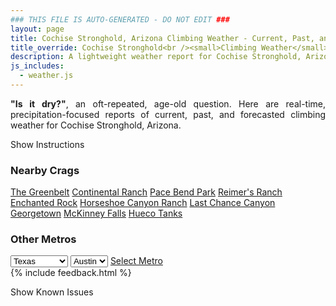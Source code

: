 ```yaml
---
### THIS FILE IS AUTO-GENERATED - DO NOT EDIT ###
layout: page
title: Cochise Stronghold, Arizona Climbing Weather - Current, Past, and Forecasted Report
title_override: Cochise Stronghold<br /><small>Climbing Weather</small>
description: A lightweight weather report for Cochise Stronghold, Arizona. Optimized for slow internet connections.
js_includes:
  - weather.js
---
```


<section class="measure center lh-copy f5-ns f6 ph2 mv4" style="text-align: justify;">
<strong>"Is it dry?"</strong>, an oft-repeated, age-old question. Here are real-time,
precipitation-focused reports of current, past, and forecasted climbing weather for Cochise Stronghold, Arizona.
</section>

<p id="settings-toggle" class="mw5 b center tc hover-light-red black-70 pointer">Show Instructions</p>
<section id="settings" class="overflow-hidden" style="display:none;">
    <div class="mv2 ph2 center">
        <div class="fn f6 tc pv2">
            <p class="measure lh-copy center"><strong>Show/hide hourly forecasts</strong> by clicking the desired day.</p>
            <hr class="mw5 p0 mv2 o-60 b0 bt b--light-red light-red bg-light-red">
            <p class="measure lh-copy center"><strong>Current and Past conditions</strong> are measured by the nearest weather station. <strong>Forecast conditions</strong> are calculated and polled separately.</p>
            <hr class="mw5 p0 mv2 o-60 b0 bt b--light-red light-red bg-light-red">
            <p class="measure lh-copy center"><strong>Having issues?</strong> Try <a id="clear-cache" class="no-underline relative fancy-link light-red hover-light-red" href="#">clearing the local cache</a>.</p>
            <hr class="mw5 p0 mv2 o-60 b0 bt b--light-red light-red bg-light-red">
            <p class="measure lh-copy center">Weather data sourced from <a class="no-underline fancy-link relative light-red" target="_blank" href="https://www.weather.gov/documentation/services-web-api">weather.gov</a>.</p>
        </div>
    </div>
</section>
<section id="weather" data-crag="cochise-stronghold-arizona" class="mv4-ns mv3 ph2 center"></section>
<section id="nearby" class="tc lh-copy">
  <h3>Nearby Crags</h3>
<a class="nowrap no-underline fancy-link relative light-red mh3" href="/crags/the-greenbelt-texas-weather.html">The Greenbelt</a>
<a class="nowrap no-underline fancy-link relative light-red mh3" href="/crags/continental-ranch-texas-weather.html">Continental Ranch</a>
<a class="nowrap no-underline fancy-link relative light-red mh3" href="/crags/pace-bend-park-texas-weather.html">Pace Bend Park</a>
<a class="nowrap no-underline fancy-link relative light-red mh3" href="/crags/reimers-ranch-texas-weather.html">Reimer's Ranch</a>
<a class="nowrap no-underline fancy-link relative light-red mh3" href="/crags/enchanted-rock-texas-weather.html">Enchanted Rock</a>
<a class="nowrap no-underline fancy-link relative light-red mh3" href="/crags/horseshoe-canyon-ranch-arkansas-weather.html">Horseshoe Canyon Ranch</a>
<a class="nowrap no-underline fancy-link relative light-red mh3" href="/crags/last-chance-canyon-new-mexico-weather.html">Last Chance Canyon</a>
<a class="nowrap no-underline fancy-link relative light-red mh3" href="/crags/georgetown-texas-weather.html">Georgetown</a>
<a class="nowrap no-underline fancy-link relative light-red mh3" href="/crags/mckinney-falls-texas-weather.html">McKinney Falls</a>
<a class="nowrap no-underline fancy-link relative light-red mh3" href="/crags/hueco-tanks-texas-weather.html">Hueco Tanks</a>
</section>
<section id="nearby" class="tc lh-copy">
  <h3>Other Metros</h3>
  <select class="ma1 bg-near-white pa2" id="stateSel">
    <option value="Texas" selected>Texas</option>
    <option value="Washington">Washington</option>
    <option value="Colorado">Colorado</option>
    <option value="Tennessee">Tennessee</option>
    <option value="Utah">Utah</option>
    <option value="California">California</option>
  </select>
  <select class="ma1 bg-near-white pa2" id="citySel">
    <option value="Austin" selected>Austin</option>
  </select>
  <a id="selectMetro" class="f6 link dim ph3 pv2 ma1 dib white bg-light-red" href="/crags/austin-texas-weather.html">Select Metro</a>
  <script>
    var states = [];
    states["Texas"] = "Austin"
    states["Washington"] = "Seattle"
    states["Colorado"] = "Denver"
    states["Tennessee"] = "Nashville"
    states["Utah"] = "Salt Lake City"
    states["California"] = "San Francisco|Los Angeles"
  </script>
</section>
{% include feedback.html %}
<p id="issues-toggle" class="mw5 b center tc hover-light-red black-70 pointer">Show Known Issues</p>
<section id="issues" class="overflow-hidden tc f6">
</section>

<script>
  var weekly_TWC_125_31 = {"updated":"2021-05-23T21:11:48+00:00","units":"us","forecastGenerator":"BaselineForecastGenerator","generatedAt":"2021-05-24T08:53:04+00:00","updateTime":"2021-05-23T21:11:48+00:00","validTimes":"2021-05-23T15:00:00+00:00/P7DT22H","elevation":{"value":1712.0616,"unitCode":"unit:m"},"periods":[{"number":1,"name":"Overnight","startTime":"2021-05-24T01:00:00-07:00","endTime":"2021-05-24T06:00:00-07:00","isDaytime":false,"temperature":51,"temperatureUnit":"F","temperatureTrend":null,"windSpeed":"6 mph","windDirection":"N","icon":"https://api.weather.gov/icons/land/night/skc?size=medium","shortForecast":"Clear","detailedForecast":"Clear, with a low around 51. North wind around 6 mph."},{"number":2,"name":"Monday","startTime":"2021-05-24T06:00:00-07:00","endTime":"2021-05-24T18:00:00-07:00","isDaytime":true,"temperature":79,"temperatureUnit":"F","temperatureTrend":null,"windSpeed":"5 to 15 mph","windDirection":"SSW","icon":"https://api.weather.gov/icons/land/day/skc?size=medium","shortForecast":"Sunny","detailedForecast":"Sunny, with a high near 79. South southwest wind 5 to 15 mph."},{"number":3,"name":"Monday Night","startTime":"2021-05-24T18:00:00-07:00","endTime":"2021-05-25T06:00:00-07:00","isDaytime":false,"temperature":55,"temperatureUnit":"F","temperatureTrend":null,"windSpeed":"6 to 14 mph","windDirection":"W","icon":"https://api.weather.gov/icons/land/night/skc?size=medium","shortForecast":"Clear","detailedForecast":"Clear, with a low around 55. West wind 6 to 14 mph."},{"number":4,"name":"Tuesday","startTime":"2021-05-25T06:00:00-07:00","endTime":"2021-05-25T18:00:00-07:00","isDaytime":true,"temperature":81,"temperatureUnit":"F","temperatureTrend":null,"windSpeed":"6 to 15 mph","windDirection":"SSW","icon":"https://api.weather.gov/icons/land/day/few?size=medium","shortForecast":"Sunny","detailedForecast":"Sunny, with a high near 81. South southwest wind 6 to 15 mph."},{"number":5,"name":"Tuesday Night","startTime":"2021-05-25T18:00:00-07:00","endTime":"2021-05-26T06:00:00-07:00","isDaytime":false,"temperature":57,"temperatureUnit":"F","temperatureTrend":null,"windSpeed":"7 to 14 mph","windDirection":"SW","icon":"https://api.weather.gov/icons/land/night/sct?size=medium","shortForecast":"Partly Cloudy","detailedForecast":"Partly cloudy, with a low around 57. Southwest wind 7 to 14 mph."},{"number":6,"name":"Wednesday","startTime":"2021-05-26T06:00:00-07:00","endTime":"2021-05-26T18:00:00-07:00","isDaytime":true,"temperature":82,"temperatureUnit":"F","temperatureTrend":null,"windSpeed":"6 to 16 mph","windDirection":"SSW","icon":"https://api.weather.gov/icons/land/day/sct?size=medium","shortForecast":"Mostly Sunny","detailedForecast":"Mostly sunny, with a high near 82."},{"number":7,"name":"Wednesday Night","startTime":"2021-05-26T18:00:00-07:00","endTime":"2021-05-27T06:00:00-07:00","isDaytime":false,"temperature":58,"temperatureUnit":"F","temperatureTrend":null,"windSpeed":"6 to 15 mph","windDirection":"WSW","icon":"https://api.weather.gov/icons/land/night/sct?size=medium","shortForecast":"Partly Cloudy","detailedForecast":"Partly cloudy, with a low around 58."},{"number":8,"name":"Thursday","startTime":"2021-05-27T06:00:00-07:00","endTime":"2021-05-27T18:00:00-07:00","isDaytime":true,"temperature":83,"temperatureUnit":"F","temperatureTrend":null,"windSpeed":"6 to 16 mph","windDirection":"SW","icon":"https://api.weather.gov/icons/land/day/sct?size=medium","shortForecast":"Mostly Sunny","detailedForecast":"Mostly sunny, with a high near 83."},{"number":9,"name":"Thursday Night","startTime":"2021-05-27T18:00:00-07:00","endTime":"2021-05-28T06:00:00-07:00","isDaytime":false,"temperature":58,"temperatureUnit":"F","temperatureTrend":null,"windSpeed":"6 to 15 mph","windDirection":"WSW","icon":"https://api.weather.gov/icons/land/night/few?size=medium","shortForecast":"Mostly Clear","detailedForecast":"Mostly clear, with a low around 58."},{"number":10,"name":"Friday","startTime":"2021-05-28T06:00:00-07:00","endTime":"2021-05-28T18:00:00-07:00","isDaytime":true,"temperature":85,"temperatureUnit":"F","temperatureTrend":null,"windSpeed":"6 to 17 mph","windDirection":"WSW","icon":"https://api.weather.gov/icons/land/day/skc?size=medium","shortForecast":"Sunny","detailedForecast":"Sunny, with a high near 85."},{"number":11,"name":"Friday Night","startTime":"2021-05-28T18:00:00-07:00","endTime":"2021-05-29T06:00:00-07:00","isDaytime":false,"temperature":57,"temperatureUnit":"F","temperatureTrend":null,"windSpeed":"6 to 16 mph","windDirection":"SW","icon":"https://api.weather.gov/icons/land/night/skc?size=medium","shortForecast":"Clear","detailedForecast":"Clear, with a low around 57."},{"number":12,"name":"Saturday","startTime":"2021-05-29T06:00:00-07:00","endTime":"2021-05-29T18:00:00-07:00","isDaytime":true,"temperature":85,"temperatureUnit":"F","temperatureTrend":null,"windSpeed":"8 to 18 mph","windDirection":"SW","icon":"https://api.weather.gov/icons/land/day/few?size=medium","shortForecast":"Sunny","detailedForecast":"Sunny, with a high near 85."},{"number":13,"name":"Saturday Night","startTime":"2021-05-29T18:00:00-07:00","endTime":"2021-05-30T06:00:00-07:00","isDaytime":false,"temperature":57,"temperatureUnit":"F","temperatureTrend":null,"windSpeed":"7 to 18 mph","windDirection":"SSW","icon":"https://api.weather.gov/icons/land/night/few?size=medium","shortForecast":"Mostly Clear","detailedForecast":"Mostly clear, with a low around 57."},{"number":14,"name":"Sunday","startTime":"2021-05-30T06:00:00-07:00","endTime":"2021-05-30T18:00:00-07:00","isDaytime":true,"temperature":83,"temperatureUnit":"F","temperatureTrend":null,"windSpeed":"8 to 20 mph","windDirection":"SSW","icon":"https://api.weather.gov/icons/land/day/few?size=medium","shortForecast":"Sunny","detailedForecast":"Sunny, with a high near 83."}]}
  var hourly_TWC_125_31 = {"@context":["https://geojson.org/geojson-ld/geojson-context.jsonld",{"@version":"1.1","wx":"https://api.weather.gov/ontology#","geo":"http://www.opengis.net/ont/geosparql#","unit":"http://codes.wmo.int/common/unit/","@vocab":"https://api.weather.gov/ontology#"}],"type":"Feature","geometry":{"type":"Polygon","coordinates":[[[-110.0034649,31.9394525],[-110.0005152,31.916921600000002],[-109.9739618,31.919423400000003],[-109.9769063,31.941954600000003],[-110.0034649,31.9394525]]]},"properties":{"updated":"2021-05-23T21:11:48+00:00","units":"us","forecastGenerator":"HourlyForecastGenerator","generatedAt":"2021-05-24T08:53:06+00:00","updateTime":"2021-05-23T21:11:48+00:00","validTimes":"2021-05-23T15:00:00+00:00/P7DT22H","elevation":{"value":1712.0616,"unitCode":"unit:m"},"periods":[{"number":1,"name":"","startTime":"2021-05-24T01:00:00-07:00","endTime":"2021-05-24T02:00:00-07:00","isDaytime":false,"temperature":53,"temperatureUnit":"F","temperatureTrend":null,"windSpeed":"6 mph","windDirection":"NW","icon":"https://api.weather.gov/icons/land/night/skc?size=small","shortForecast":"Clear","detailedForecast":""},{"number":2,"name":"","startTime":"2021-05-24T02:00:00-07:00","endTime":"2021-05-24T03:00:00-07:00","isDaytime":false,"temperature":53,"temperatureUnit":"F","temperatureTrend":null,"windSpeed":"6 mph","windDirection":"NW","icon":"https://api.weather.gov/icons/land/night/skc?size=small","shortForecast":"Clear","detailedForecast":""},{"number":3,"name":"","startTime":"2021-05-24T03:00:00-07:00","endTime":"2021-05-24T04:00:00-07:00","isDaytime":false,"temperature":52,"temperatureUnit":"F","temperatureTrend":null,"windSpeed":"6 mph","windDirection":"NNW","icon":"https://api.weather.gov/icons/land/night/skc?size=small","shortForecast":"Clear","detailedForecast":""},{"number":4,"name":"","startTime":"2021-05-24T04:00:00-07:00","endTime":"2021-05-24T05:00:00-07:00","isDaytime":false,"temperature":52,"temperatureUnit":"F","temperatureTrend":null,"windSpeed":"5 mph","windDirection":"NNE","icon":"https://api.weather.gov/icons/land/night/skc?size=small","shortForecast":"Clear","detailedForecast":""},{"number":5,"name":"","startTime":"2021-05-24T05:00:00-07:00","endTime":"2021-05-24T06:00:00-07:00","isDaytime":false,"temperature":52,"temperatureUnit":"F","temperatureTrend":null,"windSpeed":"5 mph","windDirection":"NE","icon":"https://api.weather.gov/icons/land/night/skc?size=small","shortForecast":"Clear","detailedForecast":""},{"number":6,"name":"","startTime":"2021-05-24T06:00:00-07:00","endTime":"2021-05-24T07:00:00-07:00","isDaytime":true,"temperature":54,"temperatureUnit":"F","temperatureTrend":null,"windSpeed":"5 mph","windDirection":"ENE","icon":"https://api.weather.gov/icons/land/day/skc?size=small","shortForecast":"Sunny","detailedForecast":""},{"number":7,"name":"","startTime":"2021-05-24T07:00:00-07:00","endTime":"2021-05-24T08:00:00-07:00","isDaytime":true,"temperature":60,"temperatureUnit":"F","temperatureTrend":null,"windSpeed":"6 mph","windDirection":"E","icon":"https://api.weather.gov/icons/land/day/skc?size=small","shortForecast":"Sunny","detailedForecast":""},{"number":8,"name":"","startTime":"2021-05-24T08:00:00-07:00","endTime":"2021-05-24T09:00:00-07:00","isDaytime":true,"temperature":65,"temperatureUnit":"F","temperatureTrend":null,"windSpeed":"6 mph","windDirection":"ESE","icon":"https://api.weather.gov/icons/land/day/skc?size=small","shortForecast":"Sunny","detailedForecast":""},{"number":9,"name":"","startTime":"2021-05-24T09:00:00-07:00","endTime":"2021-05-24T10:00:00-07:00","isDaytime":true,"temperature":69,"temperatureUnit":"F","temperatureTrend":null,"windSpeed":"8 mph","windDirection":"SSE","icon":"https://api.weather.gov/icons/land/day/skc?size=small","shortForecast":"Sunny","detailedForecast":""},{"number":10,"name":"","startTime":"2021-05-24T10:00:00-07:00","endTime":"2021-05-24T11:00:00-07:00","isDaytime":true,"temperature":72,"temperatureUnit":"F","temperatureTrend":null,"windSpeed":"10 mph","windDirection":"SSW","icon":"https://api.weather.gov/icons/land/day/skc?size=small","shortForecast":"Sunny","detailedForecast":""},{"number":11,"name":"","startTime":"2021-05-24T11:00:00-07:00","endTime":"2021-05-24T12:00:00-07:00","isDaytime":true,"temperature":74,"temperatureUnit":"F","temperatureTrend":null,"windSpeed":"12 mph","windDirection":"SW","icon":"https://api.weather.gov/icons/land/day/skc?size=small","shortForecast":"Sunny","detailedForecast":""},{"number":12,"name":"","startTime":"2021-05-24T12:00:00-07:00","endTime":"2021-05-24T13:00:00-07:00","isDaytime":true,"temperature":76,"temperatureUnit":"F","temperatureTrend":null,"windSpeed":"12 mph","windDirection":"SW","icon":"https://api.weather.gov/icons/land/day/skc?size=small","shortForecast":"Sunny","detailedForecast":""},{"number":13,"name":"","startTime":"2021-05-24T13:00:00-07:00","endTime":"2021-05-24T14:00:00-07:00","isDaytime":true,"temperature":78,"temperatureUnit":"F","temperatureTrend":null,"windSpeed":"13 mph","windDirection":"WSW","icon":"https://api.weather.gov/icons/land/day/skc?size=small","shortForecast":"Sunny","detailedForecast":""},{"number":14,"name":"","startTime":"2021-05-24T14:00:00-07:00","endTime":"2021-05-24T15:00:00-07:00","isDaytime":true,"temperature":79,"temperatureUnit":"F","temperatureTrend":null,"windSpeed":"13 mph","windDirection":"WSW","icon":"https://api.weather.gov/icons/land/day/skc?size=small","shortForecast":"Sunny","detailedForecast":""},{"number":15,"name":"","startTime":"2021-05-24T15:00:00-07:00","endTime":"2021-05-24T16:00:00-07:00","isDaytime":true,"temperature":79,"temperatureUnit":"F","temperatureTrend":null,"windSpeed":"14 mph","windDirection":"WSW","icon":"https://api.weather.gov/icons/land/day/skc?size=small","shortForecast":"Sunny","detailedForecast":""},{"number":16,"name":"","startTime":"2021-05-24T16:00:00-07:00","endTime":"2021-05-24T17:00:00-07:00","isDaytime":true,"temperature":79,"temperatureUnit":"F","temperatureTrend":null,"windSpeed":"14 mph","windDirection":"W","icon":"https://api.weather.gov/icons/land/day/skc?size=small","shortForecast":"Sunny","detailedForecast":""},{"number":17,"name":"","startTime":"2021-05-24T17:00:00-07:00","endTime":"2021-05-24T18:00:00-07:00","isDaytime":true,"temperature":78,"temperatureUnit":"F","temperatureTrend":null,"windSpeed":"15 mph","windDirection":"W","icon":"https://api.weather.gov/icons/land/day/skc?size=small","shortForecast":"Sunny","detailedForecast":""},{"number":18,"name":"","startTime":"2021-05-24T18:00:00-07:00","endTime":"2021-05-24T19:00:00-07:00","isDaytime":false,"temperature":75,"temperatureUnit":"F","temperatureTrend":null,"windSpeed":"14 mph","windDirection":"W","icon":"https://api.weather.gov/icons/land/night/skc?size=small","shortForecast":"Clear","detailedForecast":""},{"number":19,"name":"","startTime":"2021-05-24T19:00:00-07:00","endTime":"2021-05-24T20:00:00-07:00","isDaytime":false,"temperature":69,"temperatureUnit":"F","temperatureTrend":null,"windSpeed":"12 mph","windDirection":"W","icon":"https://api.weather.gov/icons/land/night/skc?size=small","shortForecast":"Clear","detailedForecast":""},{"number":20,"name":"","startTime":"2021-05-24T20:00:00-07:00","endTime":"2021-05-24T21:00:00-07:00","isDaytime":false,"temperature":65,"temperatureUnit":"F","temperatureTrend":null,"windSpeed":"10 mph","windDirection":"WNW","icon":"https://api.weather.gov/icons/land/night/skc?size=small","shortForecast":"Clear","detailedForecast":""},{"number":21,"name":"","startTime":"2021-05-24T21:00:00-07:00","endTime":"2021-05-24T22:00:00-07:00","isDaytime":false,"temperature":63,"temperatureUnit":"F","temperatureTrend":null,"windSpeed":"9 mph","windDirection":"WNW","icon":"https://api.weather.gov/icons/land/night/skc?size=small","shortForecast":"Clear","detailedForecast":""},{"number":22,"name":"","startTime":"2021-05-24T22:00:00-07:00","endTime":"2021-05-24T23:00:00-07:00","isDaytime":false,"temperature":61,"temperatureUnit":"F","temperatureTrend":null,"windSpeed":"8 mph","windDirection":"WNW","icon":"https://api.weather.gov/icons/land/night/skc?size=small","shortForecast":"Clear","detailedForecast":""},{"number":23,"name":"","startTime":"2021-05-24T23:00:00-07:00","endTime":"2021-05-25T00:00:00-07:00","isDaytime":false,"temperature":60,"temperatureUnit":"F","temperatureTrend":null,"windSpeed":"8 mph","windDirection":"WNW","icon":"https://api.weather.gov/icons/land/night/skc?size=small","shortForecast":"Clear","detailedForecast":""},{"number":24,"name":"","startTime":"2021-05-25T00:00:00-07:00","endTime":"2021-05-25T01:00:00-07:00","isDaytime":false,"temperature":59,"temperatureUnit":"F","temperatureTrend":null,"windSpeed":"7 mph","windDirection":"WNW","icon":"https://api.weather.gov/icons/land/night/skc?size=small","shortForecast":"Clear","detailedForecast":""},{"number":25,"name":"","startTime":"2021-05-25T01:00:00-07:00","endTime":"2021-05-25T02:00:00-07:00","isDaytime":false,"temperature":58,"temperatureUnit":"F","temperatureTrend":null,"windSpeed":"7 mph","windDirection":"W","icon":"https://api.weather.gov/icons/land/night/skc?size=small","shortForecast":"Clear","detailedForecast":""},{"number":26,"name":"","startTime":"2021-05-25T02:00:00-07:00","endTime":"2021-05-25T03:00:00-07:00","isDaytime":false,"temperature":57,"temperatureUnit":"F","temperatureTrend":null,"windSpeed":"7 mph","windDirection":"W","icon":"https://api.weather.gov/icons/land/night/skc?size=small","shortForecast":"Clear","detailedForecast":""},{"number":27,"name":"","startTime":"2021-05-25T03:00:00-07:00","endTime":"2021-05-25T04:00:00-07:00","isDaytime":false,"temperature":56,"temperatureUnit":"F","temperatureTrend":null,"windSpeed":"7 mph","windDirection":"W","icon":"https://api.weather.gov/icons/land/night/skc?size=small","shortForecast":"Clear","detailedForecast":""},{"number":28,"name":"","startTime":"2021-05-25T04:00:00-07:00","endTime":"2021-05-25T05:00:00-07:00","isDaytime":false,"temperature":55,"temperatureUnit":"F","temperatureTrend":null,"windSpeed":"6 mph","windDirection":"SW","icon":"https://api.weather.gov/icons/land/night/skc?size=small","shortForecast":"Clear","detailedForecast":""},{"number":29,"name":"","startTime":"2021-05-25T05:00:00-07:00","endTime":"2021-05-25T06:00:00-07:00","isDaytime":false,"temperature":56,"temperatureUnit":"F","temperatureTrend":null,"windSpeed":"6 mph","windDirection":"SSW","icon":"https://api.weather.gov/icons/land/night/skc?size=small","shortForecast":"Clear","detailedForecast":""},{"number":30,"name":"","startTime":"2021-05-25T06:00:00-07:00","endTime":"2021-05-25T07:00:00-07:00","isDaytime":true,"temperature":59,"temperatureUnit":"F","temperatureTrend":null,"windSpeed":"6 mph","windDirection":"SSW","icon":"https://api.weather.gov/icons/land/day/skc?size=small","shortForecast":"Sunny","detailedForecast":""},{"number":31,"name":"","startTime":"2021-05-25T07:00:00-07:00","endTime":"2021-05-25T08:00:00-07:00","isDaytime":true,"temperature":63,"temperatureUnit":"F","temperatureTrend":null,"windSpeed":"7 mph","windDirection":"S","icon":"https://api.weather.gov/icons/land/day/skc?size=small","shortForecast":"Sunny","detailedForecast":""},{"number":32,"name":"","startTime":"2021-05-25T08:00:00-07:00","endTime":"2021-05-25T09:00:00-07:00","isDaytime":true,"temperature":67,"temperatureUnit":"F","temperatureTrend":null,"windSpeed":"8 mph","windDirection":"S","icon":"https://api.weather.gov/icons/land/day/few?size=small","shortForecast":"Sunny","detailedForecast":""},{"number":33,"name":"","startTime":"2021-05-25T09:00:00-07:00","endTime":"2021-05-25T10:00:00-07:00","isDaytime":true,"temperature":71,"temperatureUnit":"F","temperatureTrend":null,"windSpeed":"9 mph","windDirection":"S","icon":"https://api.weather.gov/icons/land/day/few?size=small","shortForecast":"Sunny","detailedForecast":""},{"number":34,"name":"","startTime":"2021-05-25T10:00:00-07:00","endTime":"2021-05-25T11:00:00-07:00","isDaytime":true,"temperature":74,"temperatureUnit":"F","temperatureTrend":null,"windSpeed":"9 mph","windDirection":"S","icon":"https://api.weather.gov/icons/land/day/few?size=small","shortForecast":"Sunny","detailedForecast":""},{"number":35,"name":"","startTime":"2021-05-25T11:00:00-07:00","endTime":"2021-05-25T12:00:00-07:00","isDaytime":true,"temperature":76,"temperatureUnit":"F","temperatureTrend":null,"windSpeed":"10 mph","windDirection":"SSW","icon":"https://api.weather.gov/icons/land/day/few?size=small","shortForecast":"Sunny","detailedForecast":""},{"number":36,"name":"","startTime":"2021-05-25T12:00:00-07:00","endTime":"2021-05-25T13:00:00-07:00","isDaytime":true,"temperature":79,"temperatureUnit":"F","temperatureTrend":null,"windSpeed":"12 mph","windDirection":"SSW","icon":"https://api.weather.gov/icons/land/day/few?size=small","shortForecast":"Sunny","detailedForecast":""},{"number":37,"name":"","startTime":"2021-05-25T13:00:00-07:00","endTime":"2021-05-25T14:00:00-07:00","isDaytime":true,"temperature":80,"temperatureUnit":"F","temperatureTrend":null,"windSpeed":"13 mph","windDirection":"SW","icon":"https://api.weather.gov/icons/land/day/few?size=small","shortForecast":"Sunny","detailedForecast":""},{"number":38,"name":"","startTime":"2021-05-25T14:00:00-07:00","endTime":"2021-05-25T15:00:00-07:00","isDaytime":true,"temperature":81,"temperatureUnit":"F","temperatureTrend":null,"windSpeed":"14 mph","windDirection":"SW","icon":"https://api.weather.gov/icons/land/day/sct?size=small","shortForecast":"Mostly Sunny","detailedForecast":""},{"number":39,"name":"","startTime":"2021-05-25T15:00:00-07:00","endTime":"2021-05-25T16:00:00-07:00","isDaytime":true,"temperature":81,"temperatureUnit":"F","temperatureTrend":null,"windSpeed":"14 mph","windDirection":"WSW","icon":"https://api.weather.gov/icons/land/day/sct?size=small","shortForecast":"Mostly Sunny","detailedForecast":""},{"number":40,"name":"","startTime":"2021-05-25T16:00:00-07:00","endTime":"2021-05-25T17:00:00-07:00","isDaytime":true,"temperature":81,"temperatureUnit":"F","temperatureTrend":null,"windSpeed":"15 mph","windDirection":"WSW","icon":"https://api.weather.gov/icons/land/day/sct?size=small","shortForecast":"Mostly Sunny","detailedForecast":""},{"number":41,"name":"","startTime":"2021-05-25T17:00:00-07:00","endTime":"2021-05-25T18:00:00-07:00","isDaytime":true,"temperature":80,"temperatureUnit":"F","temperatureTrend":null,"windSpeed":"15 mph","windDirection":"W","icon":"https://api.weather.gov/icons/land/day/few?size=small","shortForecast":"Sunny","detailedForecast":""},{"number":42,"name":"","startTime":"2021-05-25T18:00:00-07:00","endTime":"2021-05-25T19:00:00-07:00","isDaytime":false,"temperature":77,"temperatureUnit":"F","temperatureTrend":null,"windSpeed":"14 mph","windDirection":"W","icon":"https://api.weather.gov/icons/land/night/sct?size=small","shortForecast":"Partly Cloudy","detailedForecast":""},{"number":43,"name":"","startTime":"2021-05-25T19:00:00-07:00","endTime":"2021-05-25T20:00:00-07:00","isDaytime":false,"temperature":72,"temperatureUnit":"F","temperatureTrend":null,"windSpeed":"12 mph","windDirection":"W","icon":"https://api.weather.gov/icons/land/night/sct?size=small","shortForecast":"Partly Cloudy","detailedForecast":""},{"number":44,"name":"","startTime":"2021-05-25T20:00:00-07:00","endTime":"2021-05-25T21:00:00-07:00","isDaytime":false,"temperature":69,"temperatureUnit":"F","temperatureTrend":null,"windSpeed":"9 mph","windDirection":"W","icon":"https://api.weather.gov/icons/land/night/sct?size=small","shortForecast":"Partly Cloudy","detailedForecast":""},{"number":45,"name":"","startTime":"2021-05-25T21:00:00-07:00","endTime":"2021-05-25T22:00:00-07:00","isDaytime":false,"temperature":66,"temperatureUnit":"F","temperatureTrend":null,"windSpeed":"9 mph","windDirection":"W","icon":"https://api.weather.gov/icons/land/night/sct?size=small","shortForecast":"Partly Cloudy","detailedForecast":""},{"number":46,"name":"","startTime":"2021-05-25T22:00:00-07:00","endTime":"2021-05-25T23:00:00-07:00","isDaytime":false,"temperature":64,"temperatureUnit":"F","temperatureTrend":null,"windSpeed":"8 mph","windDirection":"WSW","icon":"https://api.weather.gov/icons/land/night/sct?size=small","shortForecast":"Partly Cloudy","detailedForecast":""},{"number":47,"name":"","startTime":"2021-05-25T23:00:00-07:00","endTime":"2021-05-26T00:00:00-07:00","isDaytime":false,"temperature":63,"temperatureUnit":"F","temperatureTrend":null,"windSpeed":"8 mph","windDirection":"WSW","icon":"https://api.weather.gov/icons/land/night/sct?size=small","shortForecast":"Partly Cloudy","detailedForecast":""},{"number":48,"name":"","startTime":"2021-05-26T00:00:00-07:00","endTime":"2021-05-26T01:00:00-07:00","isDaytime":false,"temperature":62,"temperatureUnit":"F","temperatureTrend":null,"windSpeed":"8 mph","windDirection":"WSW","icon":"https://api.weather.gov/icons/land/night/sct?size=small","shortForecast":"Partly Cloudy","detailedForecast":""},{"number":49,"name":"","startTime":"2021-05-26T01:00:00-07:00","endTime":"2021-05-26T02:00:00-07:00","isDaytime":false,"temperature":61,"temperatureUnit":"F","temperatureTrend":null,"windSpeed":"8 mph","windDirection":"WSW","icon":"https://api.weather.gov/icons/land/night/sct?size=small","shortForecast":"Partly Cloudy","detailedForecast":""},{"number":50,"name":"","startTime":"2021-05-26T02:00:00-07:00","endTime":"2021-05-26T03:00:00-07:00","isDaytime":false,"temperature":60,"temperatureUnit":"F","temperatureTrend":null,"windSpeed":"8 mph","windDirection":"SW","icon":"https://api.weather.gov/icons/land/night/sct?size=small","shortForecast":"Partly Cloudy","detailedForecast":""},{"number":51,"name":"","startTime":"2021-05-26T03:00:00-07:00","endTime":"2021-05-26T04:00:00-07:00","isDaytime":false,"temperature":59,"temperatureUnit":"F","temperatureTrend":null,"windSpeed":"7 mph","windDirection":"SW","icon":"https://api.weather.gov/icons/land/night/sct?size=small","shortForecast":"Partly Cloudy","detailedForecast":""},{"number":52,"name":"","startTime":"2021-05-26T04:00:00-07:00","endTime":"2021-05-26T05:00:00-07:00","isDaytime":false,"temperature":58,"temperatureUnit":"F","temperatureTrend":null,"windSpeed":"7 mph","windDirection":"SSW","icon":"https://api.weather.gov/icons/land/night/sct?size=small","shortForecast":"Partly Cloudy","detailedForecast":""},{"number":53,"name":"","startTime":"2021-05-26T05:00:00-07:00","endTime":"2021-05-26T06:00:00-07:00","isDaytime":false,"temperature":57,"temperatureUnit":"F","temperatureTrend":null,"windSpeed":"7 mph","windDirection":"S","icon":"https://api.weather.gov/icons/land/night/sct?size=small","shortForecast":"Partly Cloudy","detailedForecast":""},{"number":54,"name":"","startTime":"2021-05-26T06:00:00-07:00","endTime":"2021-05-26T07:00:00-07:00","isDaytime":true,"temperature":61,"temperatureUnit":"F","temperatureTrend":null,"windSpeed":"6 mph","windDirection":"S","icon":"https://api.weather.gov/icons/land/day/sct?size=small","shortForecast":"Mostly Sunny","detailedForecast":""},{"number":55,"name":"","startTime":"2021-05-26T07:00:00-07:00","endTime":"2021-05-26T08:00:00-07:00","isDaytime":true,"temperature":65,"temperatureUnit":"F","temperatureTrend":null,"windSpeed":"7 mph","windDirection":"S","icon":"https://api.weather.gov/icons/land/day/sct?size=small","shortForecast":"Mostly Sunny","detailedForecast":""},{"number":56,"name":"","startTime":"2021-05-26T08:00:00-07:00","endTime":"2021-05-26T09:00:00-07:00","isDaytime":true,"temperature":68,"temperatureUnit":"F","temperatureTrend":null,"windSpeed":"7 mph","windDirection":"S","icon":"https://api.weather.gov/icons/land/day/sct?size=small","shortForecast":"Mostly Sunny","detailedForecast":""},{"number":57,"name":"","startTime":"2021-05-26T09:00:00-07:00","endTime":"2021-05-26T10:00:00-07:00","isDaytime":true,"temperature":72,"temperatureUnit":"F","temperatureTrend":null,"windSpeed":"8 mph","windDirection":"S","icon":"https://api.weather.gov/icons/land/day/sct?size=small","shortForecast":"Mostly Sunny","detailedForecast":""},{"number":58,"name":"","startTime":"2021-05-26T10:00:00-07:00","endTime":"2021-05-26T11:00:00-07:00","isDaytime":true,"temperature":75,"temperatureUnit":"F","temperatureTrend":null,"windSpeed":"9 mph","windDirection":"S","icon":"https://api.weather.gov/icons/land/day/sct?size=small","shortForecast":"Mostly Sunny","detailedForecast":""},{"number":59,"name":"","startTime":"2021-05-26T11:00:00-07:00","endTime":"2021-05-26T12:00:00-07:00","isDaytime":true,"temperature":77,"temperatureUnit":"F","temperatureTrend":null,"windSpeed":"12 mph","windDirection":"SSW","icon":"https://api.weather.gov/icons/land/day/sct?size=small","shortForecast":"Mostly Sunny","detailedForecast":""},{"number":60,"name":"","startTime":"2021-05-26T12:00:00-07:00","endTime":"2021-05-26T13:00:00-07:00","isDaytime":true,"temperature":79,"temperatureUnit":"F","temperatureTrend":null,"windSpeed":"12 mph","windDirection":"SSW","icon":"https://api.weather.gov/icons/land/day/sct?size=small","shortForecast":"Mostly Sunny","detailedForecast":""},{"number":61,"name":"","startTime":"2021-05-26T13:00:00-07:00","endTime":"2021-05-26T14:00:00-07:00","isDaytime":true,"temperature":80,"temperatureUnit":"F","temperatureTrend":null,"windSpeed":"13 mph","windDirection":"SW","icon":"https://api.weather.gov/icons/land/day/sct?size=small","shortForecast":"Mostly Sunny","detailedForecast":""},{"number":62,"name":"","startTime":"2021-05-26T14:00:00-07:00","endTime":"2021-05-26T15:00:00-07:00","isDaytime":true,"temperature":81,"temperatureUnit":"F","temperatureTrend":null,"windSpeed":"14 mph","windDirection":"WSW","icon":"https://api.weather.gov/icons/land/day/sct?size=small","shortForecast":"Mostly Sunny","detailedForecast":""},{"number":63,"name":"","startTime":"2021-05-26T15:00:00-07:00","endTime":"2021-05-26T16:00:00-07:00","isDaytime":true,"temperature":82,"temperatureUnit":"F","temperatureTrend":null,"windSpeed":"14 mph","windDirection":"WSW","icon":"https://api.weather.gov/icons/land/day/sct?size=small","shortForecast":"Mostly Sunny","detailedForecast":""},{"number":64,"name":"","startTime":"2021-05-26T16:00:00-07:00","endTime":"2021-05-26T17:00:00-07:00","isDaytime":true,"temperature":81,"temperatureUnit":"F","temperatureTrend":null,"windSpeed":"15 mph","windDirection":"WSW","icon":"https://api.weather.gov/icons/land/day/sct?size=small","shortForecast":"Mostly Sunny","detailedForecast":""},{"number":65,"name":"","startTime":"2021-05-26T17:00:00-07:00","endTime":"2021-05-26T18:00:00-07:00","isDaytime":true,"temperature":80,"temperatureUnit":"F","temperatureTrend":null,"windSpeed":"16 mph","windDirection":"W","icon":"https://api.weather.gov/icons/land/day/sct?size=small","shortForecast":"Mostly Sunny","detailedForecast":""},{"number":66,"name":"","startTime":"2021-05-26T18:00:00-07:00","endTime":"2021-05-26T19:00:00-07:00","isDaytime":false,"temperature":77,"temperatureUnit":"F","temperatureTrend":null,"windSpeed":"15 mph","windDirection":"W","icon":"https://api.weather.gov/icons/land/night/sct?size=small","shortForecast":"Partly Cloudy","detailedForecast":""},{"number":67,"name":"","startTime":"2021-05-26T19:00:00-07:00","endTime":"2021-05-26T20:00:00-07:00","isDaytime":false,"temperature":73,"temperatureUnit":"F","temperatureTrend":null,"windSpeed":"14 mph","windDirection":"W","icon":"https://api.weather.gov/icons/land/night/sct?size=small","shortForecast":"Partly Cloudy","detailedForecast":""},{"number":68,"name":"","startTime":"2021-05-26T20:00:00-07:00","endTime":"2021-05-26T21:00:00-07:00","isDaytime":false,"temperature":70,"temperatureUnit":"F","temperatureTrend":null,"windSpeed":"13 mph","windDirection":"W","icon":"https://api.weather.gov/icons/land/night/sct?size=small","shortForecast":"Partly Cloudy","detailedForecast":""},{"number":69,"name":"","startTime":"2021-05-26T21:00:00-07:00","endTime":"2021-05-26T22:00:00-07:00","isDaytime":false,"temperature":67,"temperatureUnit":"F","temperatureTrend":null,"windSpeed":"10 mph","windDirection":"W","icon":"https://api.weather.gov/icons/land/night/sct?size=small","shortForecast":"Partly Cloudy","detailedForecast":""},{"number":70,"name":"","startTime":"2021-05-26T22:00:00-07:00","endTime":"2021-05-26T23:00:00-07:00","isDaytime":false,"temperature":65,"temperatureUnit":"F","temperatureTrend":null,"windSpeed":"9 mph","windDirection":"W","icon":"https://api.weather.gov/icons/land/night/sct?size=small","shortForecast":"Partly Cloudy","detailedForecast":""},{"number":71,"name":"","startTime":"2021-05-26T23:00:00-07:00","endTime":"2021-05-27T00:00:00-07:00","isDaytime":false,"temperature":64,"temperatureUnit":"F","temperatureTrend":null,"windSpeed":"7 mph","windDirection":"W","icon":"https://api.weather.gov/icons/land/night/sct?size=small","shortForecast":"Partly Cloudy","detailedForecast":""},{"number":72,"name":"","startTime":"2021-05-27T00:00:00-07:00","endTime":"2021-05-27T01:00:00-07:00","isDaytime":false,"temperature":62,"temperatureUnit":"F","temperatureTrend":null,"windSpeed":"7 mph","windDirection":"W","icon":"https://api.weather.gov/icons/land/night/sct?size=small","shortForecast":"Partly Cloudy","detailedForecast":""},{"number":73,"name":"","startTime":"2021-05-27T01:00:00-07:00","endTime":"2021-05-27T02:00:00-07:00","isDaytime":false,"temperature":61,"temperatureUnit":"F","temperatureTrend":null,"windSpeed":"6 mph","windDirection":"W","icon":"https://api.weather.gov/icons/land/night/sct?size=small","shortForecast":"Partly Cloudy","detailedForecast":""},{"number":74,"name":"","startTime":"2021-05-27T02:00:00-07:00","endTime":"2021-05-27T03:00:00-07:00","isDaytime":false,"temperature":60,"temperatureUnit":"F","temperatureTrend":null,"windSpeed":"6 mph","windDirection":"WSW","icon":"https://api.weather.gov/icons/land/night/sct?size=small","shortForecast":"Partly Cloudy","detailedForecast":""},{"number":75,"name":"","startTime":"2021-05-27T03:00:00-07:00","endTime":"2021-05-27T04:00:00-07:00","isDaytime":false,"temperature":59,"temperatureUnit":"F","temperatureTrend":null,"windSpeed":"6 mph","windDirection":"WSW","icon":"https://api.weather.gov/icons/land/night/sct?size=small","shortForecast":"Partly Cloudy","detailedForecast":""},{"number":76,"name":"","startTime":"2021-05-27T04:00:00-07:00","endTime":"2021-05-27T05:00:00-07:00","isDaytime":false,"temperature":58,"temperatureUnit":"F","temperatureTrend":null,"windSpeed":"6 mph","windDirection":"WSW","icon":"https://api.weather.gov/icons/land/night/sct?size=small","shortForecast":"Partly Cloudy","detailedForecast":""},{"number":77,"name":"","startTime":"2021-05-27T05:00:00-07:00","endTime":"2021-05-27T06:00:00-07:00","isDaytime":false,"temperature":58,"temperatureUnit":"F","temperatureTrend":null,"windSpeed":"6 mph","windDirection":"WSW","icon":"https://api.weather.gov/icons/land/night/sct?size=small","shortForecast":"Partly Cloudy","detailedForecast":""},{"number":78,"name":"","startTime":"2021-05-27T06:00:00-07:00","endTime":"2021-05-27T07:00:00-07:00","isDaytime":true,"temperature":61,"temperatureUnit":"F","temperatureTrend":null,"windSpeed":"6 mph","windDirection":"WSW","icon":"https://api.weather.gov/icons/land/day/sct?size=small","shortForecast":"Mostly Sunny","detailedForecast":""},{"number":79,"name":"","startTime":"2021-05-27T07:00:00-07:00","endTime":"2021-05-27T08:00:00-07:00","isDaytime":true,"temperature":65,"temperatureUnit":"F","temperatureTrend":null,"windSpeed":"6 mph","windDirection":"SW","icon":"https://api.weather.gov/icons/land/day/sct?size=small","shortForecast":"Mostly Sunny","detailedForecast":""},{"number":80,"name":"","startTime":"2021-05-27T08:00:00-07:00","endTime":"2021-05-27T09:00:00-07:00","isDaytime":true,"temperature":69,"temperatureUnit":"F","temperatureTrend":null,"windSpeed":"7 mph","windDirection":"SW","icon":"https://api.weather.gov/icons/land/day/sct?size=small","shortForecast":"Mostly Sunny","detailedForecast":""},{"number":81,"name":"","startTime":"2021-05-27T09:00:00-07:00","endTime":"2021-05-27T10:00:00-07:00","isDaytime":true,"temperature":72,"temperatureUnit":"F","temperatureTrend":null,"windSpeed":"7 mph","windDirection":"SSW","icon":"https://api.weather.gov/icons/land/day/few?size=small","shortForecast":"Sunny","detailedForecast":""},{"number":82,"name":"","startTime":"2021-05-27T10:00:00-07:00","endTime":"2021-05-27T11:00:00-07:00","isDaytime":true,"temperature":76,"temperatureUnit":"F","temperatureTrend":null,"windSpeed":"8 mph","windDirection":"SSW","icon":"https://api.weather.gov/icons/land/day/few?size=small","shortForecast":"Sunny","detailedForecast":""},{"number":83,"name":"","startTime":"2021-05-27T11:00:00-07:00","endTime":"2021-05-27T12:00:00-07:00","isDaytime":true,"temperature":78,"temperatureUnit":"F","temperatureTrend":null,"windSpeed":"8 mph","windDirection":"SSW","icon":"https://api.weather.gov/icons/land/day/few?size=small","shortForecast":"Sunny","detailedForecast":""},{"number":84,"name":"","startTime":"2021-05-27T12:00:00-07:00","endTime":"2021-05-27T13:00:00-07:00","isDaytime":true,"temperature":80,"temperatureUnit":"F","temperatureTrend":null,"windSpeed":"10 mph","windDirection":"SSW","icon":"https://api.weather.gov/icons/land/day/few?size=small","shortForecast":"Sunny","detailedForecast":""},{"number":85,"name":"","startTime":"2021-05-27T13:00:00-07:00","endTime":"2021-05-27T14:00:00-07:00","isDaytime":true,"temperature":82,"temperatureUnit":"F","temperatureTrend":null,"windSpeed":"12 mph","windDirection":"SW","icon":"https://api.weather.gov/icons/land/day/sct?size=small","shortForecast":"Mostly Sunny","detailedForecast":""},{"number":86,"name":"","startTime":"2021-05-27T14:00:00-07:00","endTime":"2021-05-27T15:00:00-07:00","isDaytime":true,"temperature":83,"temperatureUnit":"F","temperatureTrend":null,"windSpeed":"13 mph","windDirection":"SW","icon":"https://api.weather.gov/icons/land/day/sct?size=small","shortForecast":"Mostly Sunny","detailedForecast":""},{"number":87,"name":"","startTime":"2021-05-27T15:00:00-07:00","endTime":"2021-05-27T16:00:00-07:00","isDaytime":true,"temperature":83,"temperatureUnit":"F","temperatureTrend":null,"windSpeed":"14 mph","windDirection":"WSW","icon":"https://api.weather.gov/icons/land/day/sct?size=small","shortForecast":"Mostly Sunny","detailedForecast":""},{"number":88,"name":"","startTime":"2021-05-27T16:00:00-07:00","endTime":"2021-05-27T17:00:00-07:00","isDaytime":true,"temperature":83,"temperatureUnit":"F","temperatureTrend":null,"windSpeed":"15 mph","windDirection":"W","icon":"https://api.weather.gov/icons/land/day/few?size=small","shortForecast":"Sunny","detailedForecast":""},{"number":89,"name":"","startTime":"2021-05-27T17:00:00-07:00","endTime":"2021-05-27T18:00:00-07:00","isDaytime":true,"temperature":81,"temperatureUnit":"F","temperatureTrend":null,"windSpeed":"16 mph","windDirection":"W","icon":"https://api.weather.gov/icons/land/day/few?size=small","shortForecast":"Sunny","detailedForecast":""},{"number":90,"name":"","startTime":"2021-05-27T18:00:00-07:00","endTime":"2021-05-27T19:00:00-07:00","isDaytime":false,"temperature":78,"temperatureUnit":"F","temperatureTrend":null,"windSpeed":"15 mph","windDirection":"W","icon":"https://api.weather.gov/icons/land/night/few?size=small","shortForecast":"Mostly Clear","detailedForecast":""},{"number":91,"name":"","startTime":"2021-05-27T19:00:00-07:00","endTime":"2021-05-27T20:00:00-07:00","isDaytime":false,"temperature":74,"temperatureUnit":"F","temperatureTrend":null,"windSpeed":"14 mph","windDirection":"W","icon":"https://api.weather.gov/icons/land/night/few?size=small","shortForecast":"Mostly Clear","detailedForecast":""},{"number":92,"name":"","startTime":"2021-05-27T20:00:00-07:00","endTime":"2021-05-27T21:00:00-07:00","isDaytime":false,"temperature":70,"temperatureUnit":"F","temperatureTrend":null,"windSpeed":"13 mph","windDirection":"W","icon":"https://api.weather.gov/icons/land/night/few?size=small","shortForecast":"Mostly Clear","detailedForecast":""},{"number":93,"name":"","startTime":"2021-05-27T21:00:00-07:00","endTime":"2021-05-27T22:00:00-07:00","isDaytime":false,"temperature":68,"temperatureUnit":"F","temperatureTrend":null,"windSpeed":"10 mph","windDirection":"W","icon":"https://api.weather.gov/icons/land/night/few?size=small","shortForecast":"Mostly Clear","detailedForecast":""},{"number":94,"name":"","startTime":"2021-05-27T22:00:00-07:00","endTime":"2021-05-27T23:00:00-07:00","isDaytime":false,"temperature":66,"temperatureUnit":"F","temperatureTrend":null,"windSpeed":"9 mph","windDirection":"W","icon":"https://api.weather.gov/icons/land/night/skc?size=small","shortForecast":"Clear","detailedForecast":""},{"number":95,"name":"","startTime":"2021-05-27T23:00:00-07:00","endTime":"2021-05-28T00:00:00-07:00","isDaytime":false,"temperature":64,"temperatureUnit":"F","temperatureTrend":null,"windSpeed":"8 mph","windDirection":"W","icon":"https://api.weather.gov/icons/land/night/skc?size=small","shortForecast":"Clear","detailedForecast":""},{"number":96,"name":"","startTime":"2021-05-28T00:00:00-07:00","endTime":"2021-05-28T01:00:00-07:00","isDaytime":false,"temperature":62,"temperatureUnit":"F","temperatureTrend":null,"windSpeed":"7 mph","windDirection":"W","icon":"https://api.weather.gov/icons/land/night/skc?size=small","shortForecast":"Clear","detailedForecast":""},{"number":97,"name":"","startTime":"2021-05-28T01:00:00-07:00","endTime":"2021-05-28T02:00:00-07:00","isDaytime":false,"temperature":61,"temperatureUnit":"F","temperatureTrend":null,"windSpeed":"7 mph","windDirection":"W","icon":"https://api.weather.gov/icons/land/night/skc?size=small","shortForecast":"Clear","detailedForecast":""},{"number":98,"name":"","startTime":"2021-05-28T02:00:00-07:00","endTime":"2021-05-28T03:00:00-07:00","isDaytime":false,"temperature":60,"temperatureUnit":"F","temperatureTrend":null,"windSpeed":"6 mph","windDirection":"WSW","icon":"https://api.weather.gov/icons/land/night/skc?size=small","shortForecast":"Clear","detailedForecast":""},{"number":99,"name":"","startTime":"2021-05-28T03:00:00-07:00","endTime":"2021-05-28T04:00:00-07:00","isDaytime":false,"temperature":59,"temperatureUnit":"F","temperatureTrend":null,"windSpeed":"6 mph","windDirection":"WSW","icon":"https://api.weather.gov/icons/land/night/skc?size=small","shortForecast":"Clear","detailedForecast":""},{"number":100,"name":"","startTime":"2021-05-28T04:00:00-07:00","endTime":"2021-05-28T05:00:00-07:00","isDaytime":false,"temperature":58,"temperatureUnit":"F","temperatureTrend":null,"windSpeed":"6 mph","windDirection":"WSW","icon":"https://api.weather.gov/icons/land/night/skc?size=small","shortForecast":"Clear","detailedForecast":""},{"number":101,"name":"","startTime":"2021-05-28T05:00:00-07:00","endTime":"2021-05-28T06:00:00-07:00","isDaytime":false,"temperature":58,"temperatureUnit":"F","temperatureTrend":null,"windSpeed":"6 mph","windDirection":"WSW","icon":"https://api.weather.gov/icons/land/night/skc?size=small","shortForecast":"Clear","detailedForecast":""},{"number":102,"name":"","startTime":"2021-05-28T06:00:00-07:00","endTime":"2021-05-28T07:00:00-07:00","isDaytime":true,"temperature":61,"temperatureUnit":"F","temperatureTrend":null,"windSpeed":"6 mph","windDirection":"WSW","icon":"https://api.weather.gov/icons/land/day/skc?size=small","shortForecast":"Sunny","detailedForecast":""},{"number":103,"name":"","startTime":"2021-05-28T07:00:00-07:00","endTime":"2021-05-28T08:00:00-07:00","isDaytime":true,"temperature":66,"temperatureUnit":"F","temperatureTrend":null,"windSpeed":"7 mph","windDirection":"SW","icon":"https://api.weather.gov/icons/land/day/skc?size=small","shortForecast":"Sunny","detailedForecast":""},{"number":104,"name":"","startTime":"2021-05-28T08:00:00-07:00","endTime":"2021-05-28T09:00:00-07:00","isDaytime":true,"temperature":70,"temperatureUnit":"F","temperatureTrend":null,"windSpeed":"7 mph","windDirection":"SW","icon":"https://api.weather.gov/icons/land/day/skc?size=small","shortForecast":"Sunny","detailedForecast":""},{"number":105,"name":"","startTime":"2021-05-28T09:00:00-07:00","endTime":"2021-05-28T10:00:00-07:00","isDaytime":true,"temperature":74,"temperatureUnit":"F","temperatureTrend":null,"windSpeed":"8 mph","windDirection":"SW","icon":"https://api.weather.gov/icons/land/day/skc?size=small","shortForecast":"Sunny","detailedForecast":""},{"number":106,"name":"","startTime":"2021-05-28T10:00:00-07:00","endTime":"2021-05-28T11:00:00-07:00","isDaytime":true,"temperature":77,"temperatureUnit":"F","temperatureTrend":null,"windSpeed":"9 mph","windDirection":"SSW","icon":"https://api.weather.gov/icons/land/day/skc?size=small","shortForecast":"Sunny","detailedForecast":""},{"number":107,"name":"","startTime":"2021-05-28T11:00:00-07:00","endTime":"2021-05-28T12:00:00-07:00","isDaytime":true,"temperature":80,"temperatureUnit":"F","temperatureTrend":null,"windSpeed":"9 mph","windDirection":"SSW","icon":"https://api.weather.gov/icons/land/day/skc?size=small","shortForecast":"Sunny","detailedForecast":""},{"number":108,"name":"","startTime":"2021-05-28T12:00:00-07:00","endTime":"2021-05-28T13:00:00-07:00","isDaytime":true,"temperature":82,"temperatureUnit":"F","temperatureTrend":null,"windSpeed":"12 mph","windDirection":"SW","icon":"https://api.weather.gov/icons/land/day/skc?size=small","shortForecast":"Sunny","detailedForecast":""},{"number":109,"name":"","startTime":"2021-05-28T13:00:00-07:00","endTime":"2021-05-28T14:00:00-07:00","isDaytime":true,"temperature":84,"temperatureUnit":"F","temperatureTrend":null,"windSpeed":"13 mph","windDirection":"SW","icon":"https://api.weather.gov/icons/land/day/skc?size=small","shortForecast":"Sunny","detailedForecast":""},{"number":110,"name":"","startTime":"2021-05-28T14:00:00-07:00","endTime":"2021-05-28T15:00:00-07:00","isDaytime":true,"temperature":84,"temperatureUnit":"F","temperatureTrend":null,"windSpeed":"15 mph","windDirection":"WSW","icon":"https://api.weather.gov/icons/land/day/skc?size=small","shortForecast":"Sunny","detailedForecast":""},{"number":111,"name":"","startTime":"2021-05-28T15:00:00-07:00","endTime":"2021-05-28T16:00:00-07:00","isDaytime":true,"temperature":85,"temperatureUnit":"F","temperatureTrend":null,"windSpeed":"16 mph","windDirection":"WSW","icon":"https://api.weather.gov/icons/land/day/skc?size=small","shortForecast":"Sunny","detailedForecast":""},{"number":112,"name":"","startTime":"2021-05-28T16:00:00-07:00","endTime":"2021-05-28T17:00:00-07:00","isDaytime":true,"temperature":84,"temperatureUnit":"F","temperatureTrend":null,"windSpeed":"17 mph","windDirection":"W","icon":"https://api.weather.gov/icons/land/day/skc?size=small","shortForecast":"Sunny","detailedForecast":""},{"number":113,"name":"","startTime":"2021-05-28T17:00:00-07:00","endTime":"2021-05-28T18:00:00-07:00","isDaytime":true,"temperature":83,"temperatureUnit":"F","temperatureTrend":null,"windSpeed":"17 mph","windDirection":"W","icon":"https://api.weather.gov/icons/land/day/skc?size=small","shortForecast":"Sunny","detailedForecast":""},{"number":114,"name":"","startTime":"2021-05-28T18:00:00-07:00","endTime":"2021-05-28T19:00:00-07:00","isDaytime":false,"temperature":79,"temperatureUnit":"F","temperatureTrend":null,"windSpeed":"16 mph","windDirection":"W","icon":"https://api.weather.gov/icons/land/night/skc?size=small","shortForecast":"Clear","detailedForecast":""},{"number":115,"name":"","startTime":"2021-05-28T19:00:00-07:00","endTime":"2021-05-28T20:00:00-07:00","isDaytime":false,"temperature":75,"temperatureUnit":"F","temperatureTrend":null,"windSpeed":"15 mph","windDirection":"W","icon":"https://api.weather.gov/icons/land/night/skc?size=small","shortForecast":"Clear","detailedForecast":""},{"number":116,"name":"","startTime":"2021-05-28T20:00:00-07:00","endTime":"2021-05-28T21:00:00-07:00","isDaytime":false,"temperature":71,"temperatureUnit":"F","temperatureTrend":null,"windSpeed":"14 mph","windDirection":"W","icon":"https://api.weather.gov/icons/land/night/skc?size=small","shortForecast":"Clear","detailedForecast":""},{"number":117,"name":"","startTime":"2021-05-28T21:00:00-07:00","endTime":"2021-05-28T22:00:00-07:00","isDaytime":false,"temperature":69,"temperatureUnit":"F","temperatureTrend":null,"windSpeed":"12 mph","windDirection":"W","icon":"https://api.weather.gov/icons/land/night/skc?size=small","shortForecast":"Clear","detailedForecast":""},{"number":118,"name":"","startTime":"2021-05-28T22:00:00-07:00","endTime":"2021-05-28T23:00:00-07:00","isDaytime":false,"temperature":66,"temperatureUnit":"F","temperatureTrend":null,"windSpeed":"9 mph","windDirection":"W","icon":"https://api.weather.gov/icons/land/night/skc?size=small","shortForecast":"Clear","detailedForecast":""},{"number":119,"name":"","startTime":"2021-05-28T23:00:00-07:00","endTime":"2021-05-29T00:00:00-07:00","isDaytime":false,"temperature":65,"temperatureUnit":"F","temperatureTrend":null,"windSpeed":"8 mph","windDirection":"WSW","icon":"https://api.weather.gov/icons/land/night/skc?size=small","shortForecast":"Clear","detailedForecast":""},{"number":120,"name":"","startTime":"2021-05-29T00:00:00-07:00","endTime":"2021-05-29T01:00:00-07:00","isDaytime":false,"temperature":63,"temperatureUnit":"F","temperatureTrend":null,"windSpeed":"7 mph","windDirection":"WSW","icon":"https://api.weather.gov/icons/land/night/skc?size=small","shortForecast":"Clear","detailedForecast":""},{"number":121,"name":"","startTime":"2021-05-29T01:00:00-07:00","endTime":"2021-05-29T02:00:00-07:00","isDaytime":false,"temperature":61,"temperatureUnit":"F","temperatureTrend":null,"windSpeed":"7 mph","windDirection":"WSW","icon":"https://api.weather.gov/icons/land/night/skc?size=small","shortForecast":"Clear","detailedForecast":""},{"number":122,"name":"","startTime":"2021-05-29T02:00:00-07:00","endTime":"2021-05-29T03:00:00-07:00","isDaytime":false,"temperature":60,"temperatureUnit":"F","temperatureTrend":null,"windSpeed":"6 mph","windDirection":"SW","icon":"https://api.weather.gov/icons/land/night/few?size=small","shortForecast":"Mostly Clear","detailedForecast":""},{"number":123,"name":"","startTime":"2021-05-29T03:00:00-07:00","endTime":"2021-05-29T04:00:00-07:00","isDaytime":false,"temperature":58,"temperatureUnit":"F","temperatureTrend":null,"windSpeed":"6 mph","windDirection":"SSW","icon":"https://api.weather.gov/icons/land/night/few?size=small","shortForecast":"Mostly Clear","detailedForecast":""},{"number":124,"name":"","startTime":"2021-05-29T04:00:00-07:00","endTime":"2021-05-29T05:00:00-07:00","isDaytime":false,"temperature":57,"temperatureUnit":"F","temperatureTrend":null,"windSpeed":"7 mph","windDirection":"SSW","icon":"https://api.weather.gov/icons/land/night/few?size=small","shortForecast":"Mostly Clear","detailedForecast":""},{"number":125,"name":"","startTime":"2021-05-29T05:00:00-07:00","endTime":"2021-05-29T06:00:00-07:00","isDaytime":false,"temperature":57,"temperatureUnit":"F","temperatureTrend":null,"windSpeed":"7 mph","windDirection":"S","icon":"https://api.weather.gov/icons/land/night/few?size=small","shortForecast":"Mostly Clear","detailedForecast":""},{"number":126,"name":"","startTime":"2021-05-29T06:00:00-07:00","endTime":"2021-05-29T07:00:00-07:00","isDaytime":true,"temperature":60,"temperatureUnit":"F","temperatureTrend":null,"windSpeed":"8 mph","windDirection":"S","icon":"https://api.weather.gov/icons/land/day/few?size=small","shortForecast":"Sunny","detailedForecast":""},{"number":127,"name":"","startTime":"2021-05-29T07:00:00-07:00","endTime":"2021-05-29T08:00:00-07:00","isDaytime":true,"temperature":65,"temperatureUnit":"F","temperatureTrend":null,"windSpeed":"9 mph","windDirection":"SSW","icon":"https://api.weather.gov/icons/land/day/few?size=small","shortForecast":"Sunny","detailedForecast":""},{"number":128,"name":"","startTime":"2021-05-29T08:00:00-07:00","endTime":"2021-05-29T09:00:00-07:00","isDaytime":true,"temperature":69,"temperatureUnit":"F","temperatureTrend":null,"windSpeed":"10 mph","windDirection":"SSW","icon":"https://api.weather.gov/icons/land/day/few?size=small","shortForecast":"Sunny","detailedForecast":""},{"number":129,"name":"","startTime":"2021-05-29T09:00:00-07:00","endTime":"2021-05-29T10:00:00-07:00","isDaytime":true,"temperature":73,"temperatureUnit":"F","temperatureTrend":null,"windSpeed":"12 mph","windDirection":"SSW","icon":"https://api.weather.gov/icons/land/day/few?size=small","shortForecast":"Sunny","detailedForecast":""},{"number":130,"name":"","startTime":"2021-05-29T10:00:00-07:00","endTime":"2021-05-29T11:00:00-07:00","isDaytime":true,"temperature":76,"temperatureUnit":"F","temperatureTrend":null,"windSpeed":"13 mph","windDirection":"SSW","icon":"https://api.weather.gov/icons/land/day/few?size=small","shortForecast":"Sunny","detailedForecast":""},{"number":131,"name":"","startTime":"2021-05-29T11:00:00-07:00","endTime":"2021-05-29T12:00:00-07:00","isDaytime":true,"temperature":79,"temperatureUnit":"F","temperatureTrend":null,"windSpeed":"15 mph","windDirection":"SSW","icon":"https://api.weather.gov/icons/land/day/few?size=small","shortForecast":"Sunny","detailedForecast":""},{"number":132,"name":"","startTime":"2021-05-29T12:00:00-07:00","endTime":"2021-05-29T13:00:00-07:00","isDaytime":true,"temperature":82,"temperatureUnit":"F","temperatureTrend":null,"windSpeed":"16 mph","windDirection":"SSW","icon":"https://api.weather.gov/icons/land/day/few?size=small","shortForecast":"Sunny","detailedForecast":""},{"number":133,"name":"","startTime":"2021-05-29T13:00:00-07:00","endTime":"2021-05-29T14:00:00-07:00","isDaytime":true,"temperature":84,"temperatureUnit":"F","temperatureTrend":null,"windSpeed":"17 mph","windDirection":"SW","icon":"https://api.weather.gov/icons/land/day/few?size=small","shortForecast":"Sunny","detailedForecast":""},{"number":134,"name":"","startTime":"2021-05-29T14:00:00-07:00","endTime":"2021-05-29T15:00:00-07:00","isDaytime":true,"temperature":85,"temperatureUnit":"F","temperatureTrend":null,"windSpeed":"17 mph","windDirection":"SW","icon":"https://api.weather.gov/icons/land/day/few?size=small","shortForecast":"Sunny","detailedForecast":""},{"number":135,"name":"","startTime":"2021-05-29T15:00:00-07:00","endTime":"2021-05-29T16:00:00-07:00","isDaytime":true,"temperature":85,"temperatureUnit":"F","temperatureTrend":null,"windSpeed":"18 mph","windDirection":"SW","icon":"https://api.weather.gov/icons/land/day/few?size=small","shortForecast":"Sunny","detailedForecast":""},{"number":136,"name":"","startTime":"2021-05-29T16:00:00-07:00","endTime":"2021-05-29T17:00:00-07:00","isDaytime":true,"temperature":84,"temperatureUnit":"F","temperatureTrend":null,"windSpeed":"18 mph","windDirection":"WSW","icon":"https://api.weather.gov/icons/land/day/few?size=small","shortForecast":"Sunny","detailedForecast":""},{"number":137,"name":"","startTime":"2021-05-29T17:00:00-07:00","endTime":"2021-05-29T18:00:00-07:00","isDaytime":true,"temperature":82,"temperatureUnit":"F","temperatureTrend":null,"windSpeed":"18 mph","windDirection":"WSW","icon":"https://api.weather.gov/icons/land/day/few?size=small","shortForecast":"Sunny","detailedForecast":""},{"number":138,"name":"","startTime":"2021-05-29T18:00:00-07:00","endTime":"2021-05-29T19:00:00-07:00","isDaytime":false,"temperature":78,"temperatureUnit":"F","temperatureTrend":null,"windSpeed":"18 mph","windDirection":"WSW","icon":"https://api.weather.gov/icons/land/night/few?size=small","shortForecast":"Mostly Clear","detailedForecast":""},{"number":139,"name":"","startTime":"2021-05-29T19:00:00-07:00","endTime":"2021-05-29T20:00:00-07:00","isDaytime":false,"temperature":74,"temperatureUnit":"F","temperatureTrend":null,"windSpeed":"17 mph","windDirection":"WSW","icon":"https://api.weather.gov/icons/land/night/few?size=small","shortForecast":"Mostly Clear","detailedForecast":""},{"number":140,"name":"","startTime":"2021-05-29T20:00:00-07:00","endTime":"2021-05-29T21:00:00-07:00","isDaytime":false,"temperature":71,"temperatureUnit":"F","temperatureTrend":null,"windSpeed":"15 mph","windDirection":"WSW","icon":"https://api.weather.gov/icons/land/night/few?size=small","shortForecast":"Mostly Clear","detailedForecast":""},{"number":141,"name":"","startTime":"2021-05-29T21:00:00-07:00","endTime":"2021-05-29T22:00:00-07:00","isDaytime":false,"temperature":68,"temperatureUnit":"F","temperatureTrend":null,"windSpeed":"14 mph","windDirection":"SW","icon":"https://api.weather.gov/icons/land/night/few?size=small","shortForecast":"Mostly Clear","detailedForecast":""},{"number":142,"name":"","startTime":"2021-05-29T22:00:00-07:00","endTime":"2021-05-29T23:00:00-07:00","isDaytime":false,"temperature":66,"temperatureUnit":"F","temperatureTrend":null,"windSpeed":"12 mph","windDirection":"SW","icon":"https://api.weather.gov/icons/land/night/few?size=small","shortForecast":"Mostly Clear","detailedForecast":""},{"number":143,"name":"","startTime":"2021-05-29T23:00:00-07:00","endTime":"2021-05-30T00:00:00-07:00","isDaytime":false,"temperature":64,"temperatureUnit":"F","temperatureTrend":null,"windSpeed":"10 mph","windDirection":"SW","icon":"https://api.weather.gov/icons/land/night/few?size=small","shortForecast":"Mostly Clear","detailedForecast":""},{"number":144,"name":"","startTime":"2021-05-30T00:00:00-07:00","endTime":"2021-05-30T01:00:00-07:00","isDaytime":false,"temperature":62,"temperatureUnit":"F","temperatureTrend":null,"windSpeed":"9 mph","windDirection":"SW","icon":"https://api.weather.gov/icons/land/night/few?size=small","shortForecast":"Mostly Clear","detailedForecast":""},{"number":145,"name":"","startTime":"2021-05-30T01:00:00-07:00","endTime":"2021-05-30T02:00:00-07:00","isDaytime":false,"temperature":61,"temperatureUnit":"F","temperatureTrend":null,"windSpeed":"8 mph","windDirection":"SW","icon":"https://api.weather.gov/icons/land/night/few?size=small","shortForecast":"Mostly Clear","detailedForecast":""},{"number":146,"name":"","startTime":"2021-05-30T02:00:00-07:00","endTime":"2021-05-30T03:00:00-07:00","isDaytime":false,"temperature":60,"temperatureUnit":"F","temperatureTrend":null,"windSpeed":"7 mph","windDirection":"SSW","icon":"https://api.weather.gov/icons/land/night/few?size=small","shortForecast":"Mostly Clear","detailedForecast":""},{"number":147,"name":"","startTime":"2021-05-30T03:00:00-07:00","endTime":"2021-05-30T04:00:00-07:00","isDaytime":false,"temperature":58,"temperatureUnit":"F","temperatureTrend":null,"windSpeed":"7 mph","windDirection":"SSW","icon":"https://api.weather.gov/icons/land/night/few?size=small","shortForecast":"Mostly Clear","detailedForecast":""},{"number":148,"name":"","startTime":"2021-05-30T04:00:00-07:00","endTime":"2021-05-30T05:00:00-07:00","isDaytime":false,"temperature":57,"temperatureUnit":"F","temperatureTrend":null,"windSpeed":"7 mph","windDirection":"S","icon":"https://api.weather.gov/icons/land/night/few?size=small","shortForecast":"Mostly Clear","detailedForecast":""},{"number":149,"name":"","startTime":"2021-05-30T05:00:00-07:00","endTime":"2021-05-30T06:00:00-07:00","isDaytime":false,"temperature":57,"temperatureUnit":"F","temperatureTrend":null,"windSpeed":"7 mph","windDirection":"S","icon":"https://api.weather.gov/icons/land/night/few?size=small","shortForecast":"Mostly Clear","detailedForecast":""},{"number":150,"name":"","startTime":"2021-05-30T06:00:00-07:00","endTime":"2021-05-30T07:00:00-07:00","isDaytime":true,"temperature":60,"temperatureUnit":"F","temperatureTrend":null,"windSpeed":"8 mph","windDirection":"S","icon":"https://api.weather.gov/icons/land/day/few?size=small","shortForecast":"Sunny","detailedForecast":""},{"number":151,"name":"","startTime":"2021-05-30T07:00:00-07:00","endTime":"2021-05-30T08:00:00-07:00","isDaytime":true,"temperature":64,"temperatureUnit":"F","temperatureTrend":null,"windSpeed":"9 mph","windDirection":"S","icon":"https://api.weather.gov/icons/land/day/few?size=small","shortForecast":"Sunny","detailedForecast":""},{"number":152,"name":"","startTime":"2021-05-30T08:00:00-07:00","endTime":"2021-05-30T09:00:00-07:00","isDaytime":true,"temperature":69,"temperatureUnit":"F","temperatureTrend":null,"windSpeed":"10 mph","windDirection":"S","icon":"https://api.weather.gov/icons/land/day/few?size=small","shortForecast":"Sunny","detailedForecast":""},{"number":153,"name":"","startTime":"2021-05-30T09:00:00-07:00","endTime":"2021-05-30T10:00:00-07:00","isDaytime":true,"temperature":72,"temperatureUnit":"F","temperatureTrend":null,"windSpeed":"12 mph","windDirection":"SSW","icon":"https://api.weather.gov/icons/land/day/few?size=small","shortForecast":"Sunny","detailedForecast":""},{"number":154,"name":"","startTime":"2021-05-30T10:00:00-07:00","endTime":"2021-05-30T11:00:00-07:00","isDaytime":true,"temperature":75,"temperatureUnit":"F","temperatureTrend":null,"windSpeed":"14 mph","windDirection":"SSW","icon":"https://api.weather.gov/icons/land/day/few?size=small","shortForecast":"Sunny","detailedForecast":""},{"number":155,"name":"","startTime":"2021-05-30T11:00:00-07:00","endTime":"2021-05-30T12:00:00-07:00","isDaytime":true,"temperature":78,"temperatureUnit":"F","temperatureTrend":null,"windSpeed":"15 mph","windDirection":"SSW","icon":"https://api.weather.gov/icons/land/day/few?size=small","shortForecast":"Sunny","detailedForecast":""},{"number":156,"name":"","startTime":"2021-05-30T12:00:00-07:00","endTime":"2021-05-30T13:00:00-07:00","isDaytime":true,"temperature":80,"temperatureUnit":"F","temperatureTrend":null,"windSpeed":"16 mph","windDirection":"SSW","icon":"https://api.weather.gov/icons/land/day/few?size=small","shortForecast":"Sunny","detailedForecast":""}]}}
  var crags_config = [
  {
    "name": "Cochise Stronghold",
    "note": "Granite, so the exposed areas dry fast.",
    "mountainProject": "https://www.mountainproject.com/area/105738034/cochise-stronghold",
    "station": "KFHU",
    "office": "TWC/125,31",
    "coordinates": [
      -109.987,
      31.921
    ]
  }
]</script>

